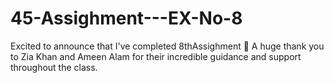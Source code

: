 # 45-Assighment---EX-No-8
Excited to announce that I've completed 8thAssighment 🎉 A huge thank you to Zia Khan and Ameen Alam for their incredible guidance and support throughout the class.
